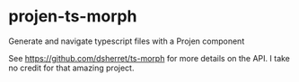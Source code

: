 <!---
~~ Generated by projen. To modify, edit .projenrc.js and run "npx projen".
It is so unnecessary to use projen for this, but here I go anyways :)
-->

# projen-ts-morph

Generate and navigate typescript files with a Projen component

See https://github.com/dsherret/ts-morph for more details on the API. I take no credit for that amazing project.
